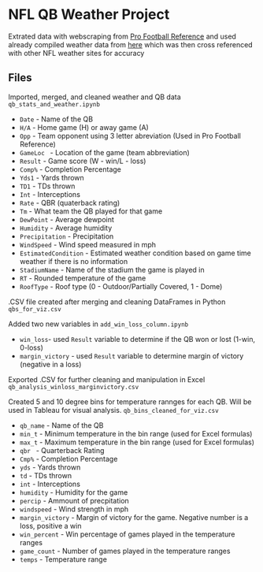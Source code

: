 # NFL QB Weather Project


Extrated data with webscraping from [Pro Football Reference](https://www.pro-football-reference.com/) and used already compiled weather data from [here](https://www.datawithbliss.com/weather-data) which was then cross referenced with other NFL weather sites for accuracy

## Files

Imported, merged, and cleaned weather and QB data
`qb_stats_and_weather.ipynb`
* `Date` - Name of the QB
* `H/A` - Home game (H) or away game (A)
* `Opp` - Team opponent using 3 letter abreviation (Used in Pro Football Reference)
* `GameLoc ` - Location of the game (team abbreviation)
* `Result` - Game score (W - win/L - loss) 
* `Comp%` - Completion Percentage 
* `Yds1` - Yards thrown 
* `TD1` - TDs thrown 
* `Int` - Interceptions
* `Rate` - QBR (quaterback rating)
* `Tm` - What team the QB played for that game
* `DewPoint` - Average dewpoint
* `Humidity` - Average humidity
* `Precipitation` - Precipitation
* `WindSpeed` - Wind speed measured in mph
* `EstimatedCondition` - Estimated weather condition based on game time weather if there is no information
* `StadiumName` - Name of the stadium the game is played in
* `RT` - Rounded temperature of the game
* `RoofType` - Roof type (0 - Outdoor/Partially Covered, 1 - Dome)

.CSV file created after merging and cleaning DataFrames in Python `qbs_for_viz.csv`


Added two new variables in `add_win_loss_column.ipynb`
* `win_loss`- used `Result` variable to determine if the QB won or lost (1-win, 0-loss)
* `margin_victory` - used `Result` variable to determine margin of victory (negative in a loss)

Exported .CSV for further cleaning and manipulation in Excel `qb_analysis_winloss_marginvictory.csv`


Created 5 and 10 degree bins for temperature rannges for each QB. Will be used in Tableau for visual analysis.
`qb_bins_cleaned_for_viz.csv`
* `qb_name` - Name of the QB
* `min_t` - Minimum temperature in the bin range (used for Excel formulas)
* `max_t` - Maximum temperature in the bin range (used for Excel formulas)
* `qbr ` - Quarterback Rating 
* `Cmp%` - Completion Percentage 
* `yds` - Yards thrown 
* `td` - TDs thrown 
* `int` - Interceptions 
* `humidity` - Humidity for the game
* `percip` - Ammount of precpitation
* `windspeed` - Wind strength in mph
* `margin_victory` - Margin of victory for the game. Negative number is a loss, positive a win
* `win_percent` - Win percentage of games played in the temperature ranges
* `game_count` - Number of games played in the temperature ranges
* `temps` - Temperature range

